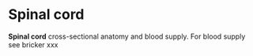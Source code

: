 ---
---
# Spinal cord

**Spinal cord** cross-sectional anatomy and blood supply. For blood
supply see bricker xxx
